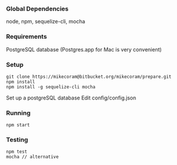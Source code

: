 ### Global Dependencies
node,
npm,
sequelize-cli,
mocha

### Requirements
PostgreSQL database (Postgres.app for Mac is very convenient)

### Setup
~~~~ 
git clone https://mikecoram@bitbucket.org/mikecoram/prepare.git
npm install
npm install -g sequelize-cli mocha
~~~~
Set up a postgreSQL database
Edit config/config.json

### Running
~~~~
npm start
~~~~

### Testing
~~~~
npm test
mocha // alternative
~~~~